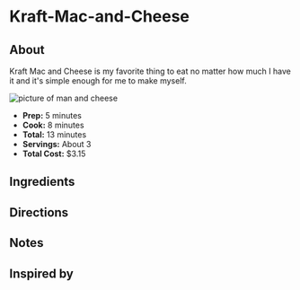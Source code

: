 # Kraft-Mac-and-Cheese
## About
Kraft Mac and Cheese is my favorite thing to eat no matter how much I have it and it's simple enough for me to make myself.

![picture of man and cheese](https://static.onecms.io/wp-content/uploads/sites/38/2015/04/12233511/macandcheese.jpg)
- **Prep:** 5 minutes
- **Cook:** 8 minutes
- **Total:** 13 minutes
- **Servings:** About 3
- **Total Cost:** $3.15
## Ingredients 

## Directions

## Notes

## Inspired by
